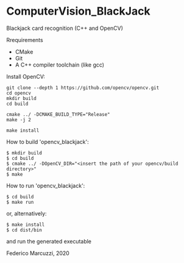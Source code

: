# ComputerVision_BlackJack
Blackjack card recognition (C++ and OpenCV)


Rrequirements

 - CMake
 - Git
 - A C++ compiler toolchain (like gcc)


Install OpenCV:

```console
git clone --depth 1 https://github.com/opencv/opencv.git
cd opencv
mkdir build
cd build

cmake ../ -DCMAKE_BUILD_TYPE="Release"
make -j 2

make install
```


How to build 'opencv_blackjack':

```console
$ mkdir build
$ cd build
$ cmake ../ -DOpenCV_DIR="<insert the path of your opencv/build directory>"
$ make
```


How to run 'opencv_blackjack':

```console
$ cd build
$ make run
```

or, alternatively:

```console
$ make install
$ cd dist/bin
```

and run the generated executable


Federico Marcuzzi, 2020


